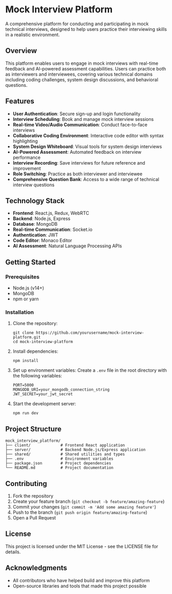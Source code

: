 # Mock Interview Platform

A comprehensive platform for conducting and participating in mock technical interviews, designed to help users practice their interviewing skills in a realistic environment.

## Overview

This platform enables users to engage in mock interviews with real-time feedback and AI-powered assessment capabilities. Users can practice both as interviewers and interviewees, covering various technical domains including coding challenges, system design discussions, and behavioral questions.

## Features

- **User Authentication**: Secure sign-up and login functionality
- **Interview Scheduling**: Book and manage mock interview sessions
- **Real-time Video/Audio Communication**: Conduct face-to-face interviews
- **Collaborative Coding Environment**: Interactive code editor with syntax highlighting
- **System Design Whiteboard**: Visual tools for system design interviews
- **AI-Powered Assessment**: Automated feedback on interview performance
- **Interview Recording**: Save interviews for future reference and improvement
- **Role Switching**: Practice as both interviewer and interviewee
- **Comprehensive Question Bank**: Access to a wide range of technical interview questions

## Technology Stack

- **Frontend**: React.js, Redux, WebRTC
- **Backend**: Node.js, Express
- **Database**: MongoDB
- **Real-time Communication**: Socket.io
- **Authentication**: JWT
- **Code Editor**: Monaco Editor
- **AI Assessment**: Natural Language Processing APIs

## Getting Started

### Prerequisites

- Node.js (v14+)
- MongoDB
- npm or yarn

### Installation

1. Clone the repository:
   ```
   git clone https://github.com/yourusername/mock-interview-platform.git
   cd mock-interview-platform
   ```

2. Install dependencies:
   ```
   npm install
   ```

3. Set up environment variables:
   Create a `.env` file in the root directory with the following variables:
   ```
   PORT=5000
   MONGODB_URI=your_mongodb_connection_string
   JWT_SECRET=your_jwt_secret
   ```

4. Start the development server:
   ```
   npm run dev
   ```

## Project Structure

```
mock_interview_platform/
├── client/             # Frontend React application
├── server/             # Backend Node.js/Express application
├── shared/             # Shared utilities and types
├── .env                # Environment variables
├── package.json        # Project dependencies
└── README.md           # Project documentation
```

## Contributing

1. Fork the repository
2. Create your feature branch (`git checkout -b feature/amazing-feature`)
3. Commit your changes (`git commit -m 'Add some amazing feature'`)
4. Push to the branch (`git push origin feature/amazing-feature`)
5. Open a Pull Request

## License

This project is licensed under the MIT License - see the LICENSE file for details.

## Acknowledgments

- All contributors who have helped build and improve this platform
- Open-source libraries and tools that made this project possible